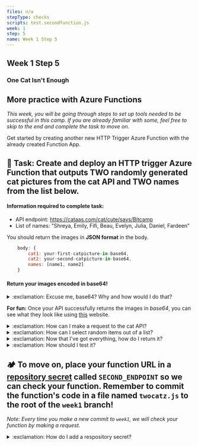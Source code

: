 ```yaml
---
files: n/a
stepType: checks
scripts: test.secondfunction.js
week: 1
step: 5
name: Week 1 Step 5
---
```


## Week 1 Step 5

### One Cat Isn't Enough

## More practice with Azure Functions

*This week, you will be going through steps to set up tools needed to be successful in this camp. If you are already familiar with some, feel free to skip to the end and complete the task to move on.*

Get started by creating another new HTTP Trigger Azure Function with the already created Function App.

## **:pencil: Task: Create and deploy an HTTP trigger Azure Function that outputs TWO randomly generated cat pictures from the cat API and TWO names from the list below.**

#### Information required to complete task:
* API endpoint: https://cataas.com/cat/cute/says/Bitcamp
* List of names: "Shreya, Emily, Fifi, Beau, Evelyn, Julia, Daniel, Fardeen"

You should return the images in **JSON format** in the body.
```js
    body: {
        cat1: your-first-catpicture-in-base64,
        cat2: your-second-catpicture-in-base64,
        names: [name1, name2]
    }
```

#### Return your images encoded in base64!

<details>
<summary>:exclamation: Excuse me, base64? Why and how would I do that?</summary>
    </br>

```js
base64data = Buffer.from(originaldata).toString('base64')
//put what you want to turn into base64 inside "original data"
//"originaldata" will be encoded in base64.
```

#### **What even is base64? It looks like gibberish.**
Base64 is *just another way to represent data.* We can also represent the number 11 or 0 in base64. Remember that the images you see on your screen are actually just numbers!

#### **What's the real world application?**
When we're coding websites, we can use base64 to display images on websites. The base64 outputted from your API can be used to create this:

![image](https://user-images.githubusercontent.com/69332964/114116067-f7441680-98b1-11eb-93c6-276049a56a08.png)

Base64 encoding allows programs to encode binary data into text (ASCII characters) in order to prevent data loss. We do this since there are certain transfer channels that only reliably transfer text data, and this encoding method allows us to safely transfer images in the form of text.
<br><br/>
</details>

**For fun:** Once your API successfully returns the images in *base64*, you can see what they look like using [this](https://base64.guru/converter/decode/image) website.

<details>
<summary>:exclamation: How can I make a request to the cat API?</summary>
    </br>

**Hint:** You should try using the `node-fetch` module, but there are many other ways to do it as you can see [here](https://www.twilio.com/blog/5-ways-to-make-http-requests-in-node-js-using-async-await).

<details>
<summary>🔵 I'm still a little lost, some more help would be great!</summary>
    </br>

1. Let's use the `node-fetch` module for this task. Install it on your Azure Portal console:

**Step 1: Install the module**
In the left tab, scroll down to **Console**.

![console](https://user-images.githubusercontent.com/52464195/93178238-cf5c4e00-f6e8-11ea-90ab-c42f746cf04e.png)

Enter these commands in order:

```sh
npm init -y 

npm install node-fetch
```
*If you're confused about what this "package" thing is, we'll explain more in depth in the next step.*

**Step 2: Add it to your code**
Add this line of code to reference the module at the top of your code:
`const fetch = require('node-fetch)`

2. Time to make the request!

```js
let resp = await fetch(THE_ENDPOINT, {
    method: 'GET'
});

let data = await resp.arrayBuffer()
// we need to receive it as a buffer since this is an image we are receiving from the API
// Buffer?? https://developer.mozilla.org/en-US/docs/Web/API/Blob
```
**Your turn!** What should you place in place of `THE_ENDPOINT`? Change the code.
> **Tip:** You're going to have to make two of these requests, so create two *different variables* for each request to get a different picture. 
<br><br/>
</details>
</details>

<details>
<summary>:exclamation: How can I select random items out of a list?</summary>
    </br>

**Hint 1:** You'll need to create an array with the names first.
**Hint 2:** You'll need to generate a random number within the range of the array length.

<details>
<summary>🔵 I'm still a little lost, some more help would be great!</summary>
    </br>

1. Create an array with the names:
```js
var names = ["name1", "name2"...]
```

2. Generate a random value in the correct range:
```js
var random_value = Math.floor(names.length * Math.random())
```

3. Get the name!
```js
var resultname = names[random_value]
```
*Do this two times to get two names!*
<br><br/>
</details>
</details>

<details>
<summary>:exclamation: Now that I've got everything, how do I return it?</summary>
    </br>

`context.res` is the key to answering this question!

To return your two images and two names in the output:
```js
context.res = {
    body: {
        cat1: your-first-catpicture-in-base64,
        cat2: your-second-catpicture-in-base64,
        names: [name1, name2]
    }
}
```
<br><br/>
</details>

<details>
<summary>:exclamation: How should I test it?</summary>
    </br>

**Option 1:**
Paste the *function url* directly in your browser. Text with the current time should appear.

**Option 2:**
Use **Postman**! Paste the *function url* and make a GET request. In the output box, you should get your desired output:
![image](https://user-images.githubusercontent.com/69332964/113361613-63ef6c00-931a-11eb-9380-7d58a3dea1b4.png)
*Note: This image does not contain the desired output for this task.*
<br><br/>
</details>

## **:camping: To move on, place your function URL in a [repository secret](https://docs.github.com/en/actions/reference/encrypted-secrets#creating-encrypted-secrets-for-a-repository) called `SECOND_ENDPOINT` so we can check your function. Remember to commit the function's code in a file named `twocatz.js` to the root of the `week1` branch!**

*Note: Every time you make a new commit to `week1`, we will check your function by making a request.*

<details>
<summary>:exclamation: How do I add a respository secret?</summary>
    </br>

[Here are some steps:](https://docs.github.com/en/actions/reference/encrypted-secrets#creating-encrypted-secrets-for-a-repository)  
1. On GitHub, navigate to the main page of the repository.
2. Under your repository name, click `Settings`.
![settings](https://docs.github.com/assets/images/help/repository/repo-actions-settings.png)
3. In the left sidebar, click Secrets.
4. Click New repository secret.
5. Type a name for your secret in the Name input box.
6. Enter the value for your secret.
7. Click Add secret.
<br><br/>
</details>
